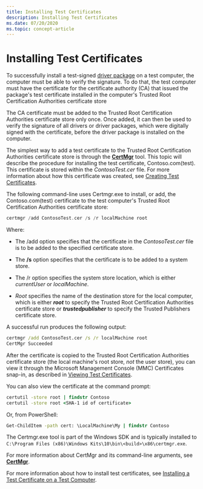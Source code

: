 ```yaml
---
title: Installing Test Certificates
description: Installing Test Certificates
ms.date: 07/20/2020
ms.topic: concept-article
---
```


# Installing Test Certificates


To successfully install a test-signed [driver package](driver-packages.md) on a test computer, the computer must be able to verify the signature. To do that, the test computer must have the certificate for the certificate authority (CA) that issued the package's test certificate installed in the computer's Trusted Root Certification Authorities certificate store

The CA certificate must be added to the Trusted Root Certification Authorities certificate store only once. Once added, it can then be used to verify the signature of all drivers or driver packages, which were digitally signed with the certificate, before the driver package is installed on the computer.

The simplest way to add a test certificate to the Trusted Root Certification Authorities certificate store is through the [**CertMgr**](../devtest/certmgr.md) tool. This topic will describe the procedure for installing the test certificate, Contoso.com(test). This certificate is stored within the *ContosoTest.cer* file. For more information about how this certificate was created, see [Creating Test Certificates](creating-test-certificates.md).

The following command-line uses Certmgr.exe to install, or add, the Contoso.com(test) certificate to the test computer's Trusted Root Certification Authorities certificate store:

```cpp
certmgr /add ContosoTest.cer /s /r localMachine root
```

Where:

-   The /add option specifies that the certificate in the *ContosoTest.cer* file is to be added to the specified certificate store.

-   The **/s** option specifies that the certificate is to be added to a system store.

-   The /r option specifies the system store location, which is either *currentUser* or *localMachine*.

-   *Root* specifies the name of the destination store for the local computer, which is either ***root*** to specify the Trusted Root Certification Authorities certificate store or ***trustedpublisher*** to specify the Trusted Publishers certificate store.

A successful run produces the following output:

```cmd
certmgr /add ContosoTest.cer /s /r localMachine root
CertMgr Succeeded
```

After the certificate is copied to the Trusted Root Certification Authorities certificate store (the local machine's root store, *not* the user store), you can view it through the Microsoft Management Console (MMC) Certificates snap-in, as described in [Viewing Test Certificates](viewing-test-certificates.md).

You can also view the certificate at the command prompt:

```cmd
certutil -store root | findstr Contoso
certutil -store root <SHA-1 id of certificate>
```

Or, from PowerShell:

```cmd
Get-ChildItem -path cert: \LocalMachine\My | findstr Contoso
```

The Certmgr.exe tool is part of the Windows SDK and is typically installed to `C:\Program Files (x86)\Windows Kits\10\bin\<build>\x86\certmgr.exe`.

For more information about CertMgr and its command-line arguments, see [**CertMgr**](../devtest/certmgr.md).

For more information about how to install test certificates, see [Installing a Test Certificate on a Test Computer](installing-a-test-certificate-on-a-test-computer.md).

 

